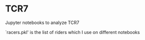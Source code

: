 # TCR7
Jupyter notebooks to analyze TCR7

`racers.pkl' is the list of riders which I use on different notebooks
